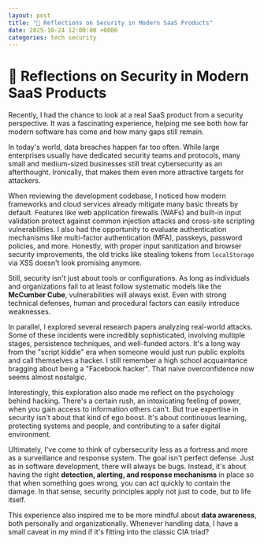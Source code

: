 ```yaml
---
layout: post
title: "🧠 Reflections on Security in Modern SaaS Products"
date: 2025-10-24 12:00:00 +0000
categories: tech security
---
```


# 🧠 Reflections on Security in Modern SaaS Products

Recently, I had the chance to look at a real SaaS product from a security perspective. It was a fascinating experience, helping me see both how far modern software has come and how many gaps still remain.

In today's world, data breaches happen far too often. While large enterprises usually have dedicated security teams and protocols, many small and medium-sized businesses still treat cybersecurity as an afterthought. Ironically, that makes them even more attractive targets for attackers.

When reviewing the development codebase, I noticed how modern frameworks and cloud services already mitigate many basic threats by default. Features like web application firewalls (WAFs) and built-in input validation protect against common injection attacks and cross-site scripting vulnerabilities. I also had the opportunity to evaluate authentication mechanisms like multi-factor authentication (MFA), passkeys, password policies, and more. Honestly, with proper input sanitization and browser security improvements, the old tricks like stealing tokens from `localStorage` via XSS doesn't look promising anymore.

Still, security isn't just about tools or configurations. As long as individuals and organizations fail to at least follow systematic models like the **McCumber Cube**, vulnerabilities will always exist. Even with strong technical defenses, human and procedural factors can easily introduce weaknesses.

In parallel, I explored several research papers analyzing real-world attacks. Some of these incidents were incredibly sophisticated, involving multiple stages, persistence techniques, and well-funded actors. It's a long way from the "script kiddie" era when someone would just run public exploits and call themselves a hacker. I still remember a high school acquaintance bragging about being a "Facebook hacker". That naive overconfidence now seems almost nostalgic.

Interestingly, this exploration also made me reflect on the psychology behind hacking. There's a certain rush, an intoxicating feeling of power, when you gain access to information others can't. But true expertise in security isn't about that kind of ego boost. It's about continuous learning, protecting systems and people, and contributing to a safer digital environment.

Ultimately, I've come to think of cybersecurity less as a fortress and more as a surveillance and response system. The goal isn't perfect defense. Just as in software development, there will always be bugs. Instead, it's about having the right **detection, alerting, and response mechanisms** in place so that when something goes wrong, you can act quickly to contain the damage. In that sense, security principles apply not just to code, but to life itself.

This experience also inspired me to be more mindful about **data awareness**, both personally and organizationally. Whenever handling data, I have a small caveat in my mind if it's fitting into the classic CIA triad?
